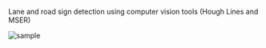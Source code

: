 Lane and road sign detection using computer vision tools (Hough Lines and MSER)

![sample](https://user-images.githubusercontent.com/25298202/121845465-79d2c300-ccb3-11eb-9239-e4a3756e98d6.png)

